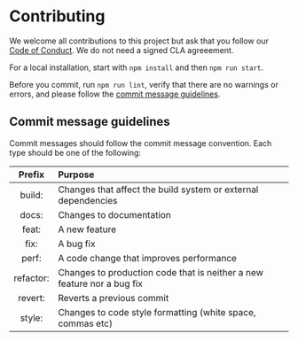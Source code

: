 # Contributing

We welcome all contributions to this project but ask that you follow our [Code of Conduct](https://github.com/qlik-demo-team/qdt-components/blob/master/CODE_OF_CONDUCT.md).
We do not need a signed CLA agreeement.

For a local installation, start with `npm install` and then `npm run start`.

Before you commit, run `npm run lint`, verify that there are no warnings or errors, and 
please follow the [commit message guidelines](https://www.conventionalcommits.org/en/v1.0.0/).

## Commit message guidelines
Commit messages should follow the commit message convention. Each type should be one of the following:

|Prefix|Purpose|
|:---:|:---|
|build:|Changes that affect the build system or external dependencies|
|docs:|Changes to documentation|
|feat:|A new feature|
|fix:|A bug fix|
|perf:|A code change that improves performance|
|refactor:|Changes to production code that is neither a new feature nor a bug fix|
|revert:|Reverts a previous commit|
|style:|Changes to code style formatting (white space, commas etc)|
